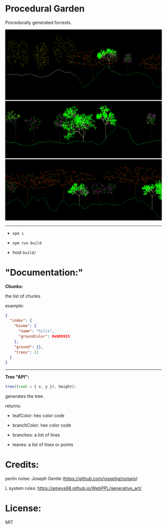 # Procedural Garden

Procedurally generated forrests.

![imag](https://raw.githubusercontent.com/skittlemittle/procedural-garden/main/scren1.png)
![imag](https://raw.githubusercontent.com/skittlemittle/procedural-garden/main/scren2.png)
![imag](https://raw.githubusercontent.com/skittlemittle/procedural-garden/main/scren3.png)

---

- `npm i`

- `npm run build`

- host `build/`

# "Documentation:"

**Chunks:**

the list of chunks

example:

```json
{
  "index": {
    "biome": {
      "name": "hills",
      "groundColor": 0x009933
    },
    "ground": {},
    "trees": []
  }
}
```

---

**Tree "API":**

```js
tree((root = { x, y }), height);
```

generates the tree.

returns:

- leafColor: hex color code

- branchColor: hex color code

- branches: a list of lines

- leaves: a list of lines or points

# Credits:

perlin noise: Joseph Gentle (https://github.com/josephg/noisejs)

L system rules: https://ameya98.github.io/WebPPL/generative_art/

# License:

MIT

